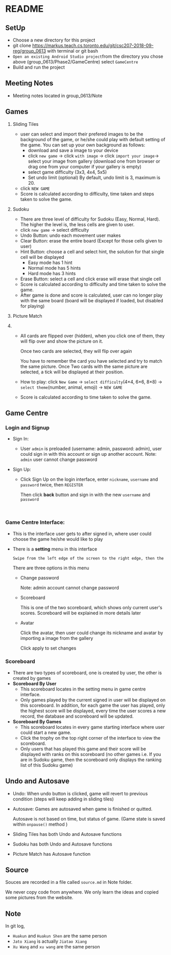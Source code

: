 # README

## SetUp

* Choose a new directory for this project
* git clone <https://markus.teach.cs.toronto.edu/git/csc207-2018-09-reg/group_0613> with terminal or git bash
* `Open an existing Android Studio project`from the directory you chose above (group_0613/Phase2/GameCentre) select `GameCentre`
* Build and run the project

## Meeting Notes

* Meeting notes located in group_0613/Note

## Games

1. Sliding Tiles
   * user can select and import their prefered images to be the background of the game, or he/she could play with default setting of the game. You can set up your own background as follows:
     * download and save a image to your device
     * click `new game` $\rightarrow$ click `with image` $\rightarrow$ click `import your image`$\rightarrow$ select your image from gallery (download one from browser or drag one from your computer if your gallery is empty)
     * select game difficulty (3x3, 4x4, 5x5)
     * Set undo limit (optional) By default, undo limit is 3, maximum is 20.
   * click `NEW GAME`
   * Score is calculated according to difficulty, time taken and steps taken to solve the game.

2. Sudoku
   * There are three level of difficulty for Sudoku (Easy, Normal, Hard). The higher the level is, the less cells are given to user.
   * click `new game` $\rightarrow$ select difficulty
   * Undo Button: undo each movement user makes
   * Clear Button: erase the entire board (Except for those cells given to user)
   * Hint Button: choose a cell and select hint, the solution for that single cell will be displayed
     * Easy mode has 1 hint
     * Normal mode has 5 hints
     * Hard mode has 3 hints
   * Erase Button: select a cell and click erase will erase that single cell
   * Score is calculated according to difficulty and time taken to solve the game.
   * After game is done and score is calculated, user can no longer play with the same board (board will be displayed if loaded, but disabled for playing)

3. Picture Match

4. * All cards are flipped over (hidden), when you click one of them, they will flip over and show the picture on it.

     Once two cards are selected, they will flip over again

     You have to remember the card you have selected and try to match the same picture. Once Two cards with the same picture are selected, a tick will be displayed at their position.

   * How to play: click `New Game` $\rightarrow$ `select difficulty`(4$\times$4, 6$\times$6, 8$\times$8) $\rightarrow$ `select theme`(number, animal, emoji) $\rightarrow$ `NEW GAME` 

   * Score is calculated according to time taken to solve the game.


## Game Centre

### Login and Signup

* Sign In: 

  * User `admin` is preloaded (username: admin, password: admin), user could sign in with this account or sign up another account. Note: `admin` user cannot change password

* Sign Up:

  * Click Sign Up on the login interface, enter `nickname`, `username` and `password` twice, then `REGISTER`

    Then click **back** button and sign in with the new `username` and `password` 

    ​

### Game Centre Interface:

* This is the interface user gets to after signed in, where user could choose the game he/she would like to play

* There is a **setting** menu in this interface

  ```txt
  Swipe from the left edge of the screen to the right edge, then the setting menu will appear.
  ```

  There are three options in this menu

  - Change password

    Note: admin account cannot change password

  - Scoreboard

    This is one of the two scoreboard, which shows only current user's scores. Scoreboard will be explained in more details later


  - Avatar

    Click the avatar, then user could change its nickname and avatar by importing a image from the gallery

    Click apply to set changes

### Scoreboard

* There are two types of scoreboard, one is created by user, the other is created by games
* **Scoreboard By User**
  * This scoreboard locates in the setting menu in game centre interface.
  * Only games played by the current signed in user will be displayed on this scoreboard.
  	 In addition, for each game the user has played, only the highest score will be displayed, every time the 	 			user scores a new record, the database and scoreboard will be updated.
* **Scoreboard By Games**
  * This scoreboard locates in every game starting interface where user could start a new game.
  * Click the trophy on the top right corner of the interface to view the scoreboard.
  * Only users that has played this game and their score will be displayed with ranks on this scoreboard (no other games i.e. If you are in Sudoku game, then the scoreboard only displays the ranking list of this Sudoku game)

## Undo and Autosave

* Undo: When undo button is clicked, game will revert to previous condition (steps will keep adding in sliding tiles)

* Autosave: Games are autosaved when game is finished or quitted. 

  Autosave is not based on time, but status of game. (Game state is saved within ```onpause()``` method )


* Sliding Tiles has both Undo and Autosave functions
* Sudoku has both Undo and Autosave functions
* Picture Match has Autosave function




## Source

Souces are recorded in a file called ```source.md``` in Note folder. 

We never copy code from anywhere. We only learn the ideas and copied some pictures from the website.

## Note

In git log,

- ```Huakun``` and ```Huakun Shen``` are the same person
- ```Jato Xiang``` is actually ```Jiatao Xiang```
- ```Xu Wang``` and ```xu wang``` are the same person

## 